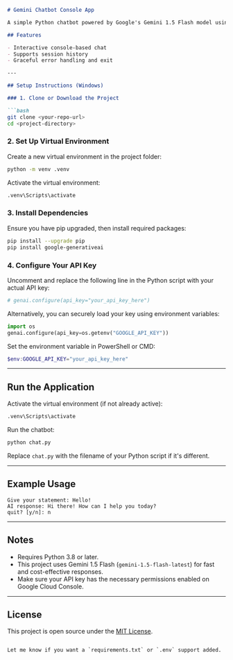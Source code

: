 ````markdown
# Gemini Chatbot Console App

A simple Python chatbot powered by Google's Gemini 1.5 Flash model using the `google.generativeai` API.

## Features

- Interactive console-based chat
- Supports session history
- Graceful error handling and exit

---

## Setup Instructions (Windows)

### 1. Clone or Download the Project

```bash
git clone <your-repo-url>
cd <project-directory>
````

### 2. Set Up Virtual Environment

Create a new virtual environment in the project folder:

```bash
python -m venv .venv
```

Activate the virtual environment:

```bash
.venv\Scripts\activate
```

### 3. Install Dependencies

Ensure you have pip upgraded, then install required packages:

```bash
pip install --upgrade pip
pip install google-generativeai
```

### 4. Configure Your API Key

Uncomment and replace the following line in the Python script with your actual API key:

```python
# genai.configure(api_key="your_api_key_here")
```

Alternatively, you can securely load your key using environment variables:

```python
import os
genai.configure(api_key=os.getenv("GOOGLE_API_KEY"))
```

Set the environment variable in PowerShell or CMD:

```powershell
$env:GOOGLE_API_KEY="your_api_key_here"
```

---

## Run the Application

Activate the virtual environment (if not already active):

```bash
.venv\Scripts\activate
```

Run the chatbot:

```bash
python chat.py
```

Replace `chat.py` with the filename of your Python script if it's different.

---

## Example Usage

```
Give your statement: Hello!
AI response: Hi there! How can I help you today?
quit? [y/n]: n
```

---

## Notes

* Requires Python 3.8 or later.
* This project uses Gemini 1.5 Flash (`gemini-1.5-flash-latest`) for fast and cost-effective responses.
* Make sure your API key has the necessary permissions enabled on Google Cloud Console.

---

## License

This project is open source under the [MIT License](LICENSE).

```

Let me know if you want a `requirements.txt` or `.env` support added.
```
